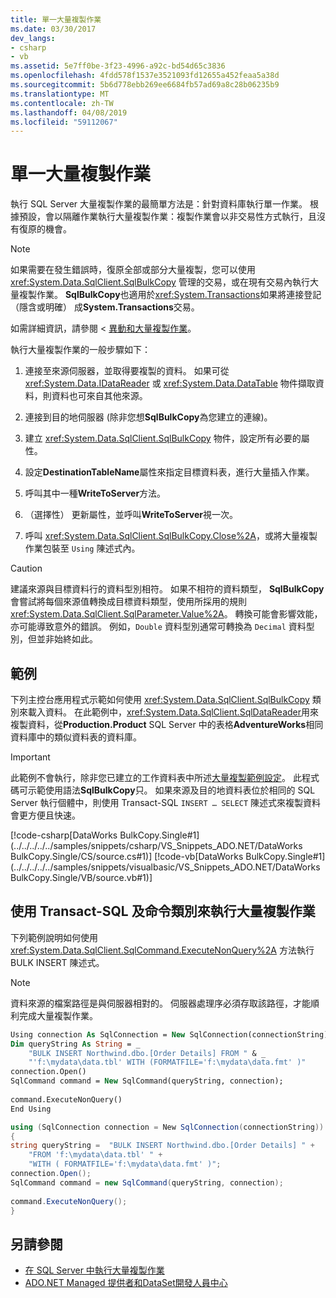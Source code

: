 ```yaml
---
title: 單一大量複製作業
ms.date: 03/30/2017
dev_langs:
- csharp
- vb
ms.assetid: 5e7ff0be-3f23-4996-a92c-bd54d65c3836
ms.openlocfilehash: 4fdd578f1537e3521093fd12655a452feaa5a38d
ms.sourcegitcommit: 5b6d778ebb269ee6684fb57ad69a8c28b06235b9
ms.translationtype: MT
ms.contentlocale: zh-TW
ms.lasthandoff: 04/08/2019
ms.locfileid: "59112067"
---
```

# <a name="single-bulk-copy-operations"></a>單一大量複製作業
執行 SQL Server 大量複製作業的最簡單方法是：針對資料庫執行單一作業。 根據預設，會以隔離作業執行大量複製作業：複製作業會以非交易性方式執行，且沒有復原的機會。  
  
> [!NOTE]
>  如果需要在發生錯誤時，復原全部或部分大量複製，您可以使用 <xref:System.Data.SqlClient.SqlBulkCopy> 管理的交易，或在現有交易內執行大量複製作業。 **SqlBulkCopy**也適用於<xref:System.Transactions>如果將連接登記 （隱含或明確） 成**System.Transactions**交易。  
>   
>  如需詳細資訊，請參閱 <<c0> [ 異動和大量複製作業](../../../../../docs/framework/data/adonet/sql/transaction-and-bulk-copy-operations.md)。  
  
 執行大量複製作業的一般步驟如下：  
  
1.  連接至來源伺服器，並取得要複製的資料。 如果可從 <xref:System.Data.IDataReader> 或 <xref:System.Data.DataTable> 物件擷取資料，則資料也可來自其他來源。  
  
2.  連接到目的地伺服器 (除非您想**SqlBulkCopy**為您建立的連線)。  
  
3.  建立 <xref:System.Data.SqlClient.SqlBulkCopy> 物件，設定所有必要的屬性。  
  
4.  設定**DestinationTableName**屬性來指定目標資料表，進行大量插入作業。  
  
5.  呼叫其中一種**WriteToServer**方法。  
  
6.  （選擇性） 更新屬性，並呼叫**WriteToServer**視一次。  
  
7.  呼叫 <xref:System.Data.SqlClient.SqlBulkCopy.Close%2A>，或將大量複製作業包裝至 `Using` 陳述式內。  
  
> [!CAUTION]
>  建議來源與目標資料行的資料型別相符。 如果不相符的資料類型， **SqlBulkCopy**會嘗試將每個來源值轉換成目標資料類型，使用所採用的規則<xref:System.Data.SqlClient.SqlParameter.Value%2A>。 轉換可能會影響效能，亦可能導致意外的錯誤。 例如，`Double` 資料型別通常可轉換為 `Decimal` 資料型別，但並非始終如此。  
  
## <a name="example"></a>範例  
 下列主控台應用程式示範如何使用 <xref:System.Data.SqlClient.SqlBulkCopy> 類別來載入資料。 在此範例中，<xref:System.Data.SqlClient.SqlDataReader>用來複製資料，從**Production.Product** SQL Server 中的表格**AdventureWorks**相同資料庫中的類似資料表的資料庫。  
  
> [!IMPORTANT]
>  此範例不會執行，除非您已建立的工作資料表中所述[大量複製範例設定](../../../../../docs/framework/data/adonet/sql/bulk-copy-example-setup.md)。 此程式碼可示範使用語法**SqlBulkCopy**只。 如果來源及目的地資料表位於相同的 SQL Server 執行個體中，則使用 Transact-SQL `INSERT … SELECT` 陳述式來複製資料會更方便且快速。  
  
 [!code-csharp[DataWorks BulkCopy.Single#1](../../../../../samples/snippets/csharp/VS_Snippets_ADO.NET/DataWorks BulkCopy.Single/CS/source.cs#1)]
 [!code-vb[DataWorks BulkCopy.Single#1](../../../../../samples/snippets/visualbasic/VS_Snippets_ADO.NET/DataWorks BulkCopy.Single/VB/source.vb#1)]  
  
## <a name="performing-a-bulk-copy-operation-using-transact-sql-and-the-command-class"></a>使用 Transact-SQL 及命令類別來執行大量複製作業  
 下列範例說明如何使用 <xref:System.Data.SqlClient.SqlCommand.ExecuteNonQuery%2A> 方法執行 BULK INSERT 陳述式。  
  
> [!NOTE]
>  資料來源的檔案路徑是與伺服器相對的。 伺服器處理序必須存取該路徑，才能順利完成大量複製作業。  
  
```vb  
Using connection As SqlConnection = New SqlConnection(connectionString)  
Dim queryString As String = _  
    "BULK INSERT Northwind.dbo.[Order Details] FROM " & _  
    "'f:\mydata\data.tbl' WITH (FORMATFILE='f:\mydata\data.fmt' )"  
connection.Open()  
SqlCommand command = New SqlCommand(queryString, connection);  
  
command.ExecuteNonQuery()  
End Using  
```  
  
```csharp  
using (SqlConnection connection = New SqlConnection(connectionString))  
{  
string queryString =  "BULK INSERT Northwind.dbo.[Order Details] " +  
    "FROM 'f:\mydata\data.tbl' " +  
    "WITH ( FORMATFILE='f:\mydata\data.fmt' )";  
connection.Open();  
SqlCommand command = new SqlCommand(queryString, connection);  
  
command.ExecuteNonQuery();  
}  
```  
  
## <a name="see-also"></a>另請參閱

- [在 SQL Server 中執行大量複製作業](../../../../../docs/framework/data/adonet/sql/bulk-copy-operations-in-sql-server.md)
- [ADO.NET Managed 提供者和DataSet開發人員中心](https://go.microsoft.com/fwlink/?LinkId=217917)
